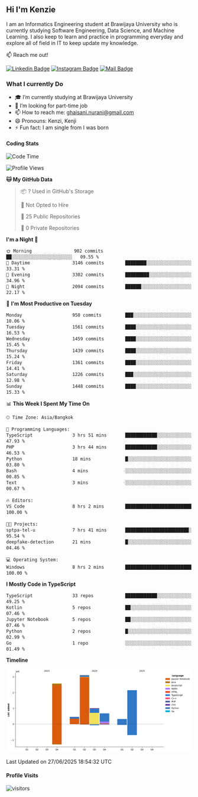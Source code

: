 ## Hi I'm Kenzie


I am an Informatics Engineering student at Brawijaya University who is currently studying Software Engineering, Data Science, and Machine Learning. I also keep to learn and practice in programming everyday and explore all of field in IT to keep update my knowledge.

:mailbox: Reach me out!

[![Linkedin Badge](https://img.shields.io/badge/-Kenzie_Taqiyassar-0e76a8?style=flat&labelColor=0e76a8&logo=linkedin&logoColor=white)](https://www.linkedin.com/in/kenzie-taqiyassar-37458b1aa/) 
[![Instagram Badge](https://img.shields.io/badge/-@__kenziehh_-e84393?style=flat&labelColor=e84393&logo=instagram&logoColor=white)](https://www.instagram.com/_kenziehh/) 
[![Mail Badge](https://img.shields.io/badge/-ghaisani.nurani-c0392b?style=flat&labelColor=c0392b&logo=gmail&logoColor=white)](mailto:ghaisani.nurani@gmail.com)

### What I currently Do

- 🎓 I’m currently studying at Brawijaya University
- 💼 I’m looking for part-time job
- 📫 How to reach me: ghaisani.nurani@gmail.com
- 😄 Pronouns: Kenzi, Kenji
- ⚡ Fun fact: I am single from I was born

#### Coding Stats
<!--START_SECTION:waka-->
![Code Time](http://img.shields.io/badge/Code%20Time-1%2C384%20hrs%2027%20mins-blue)

![Profile Views](http://img.shields.io/badge/Profile%20Views-0-blue)

**🐱 My GitHub Data** 

> 📦 ? Used in GitHub's Storage 
 > 
> 🚫 Not Opted to Hire
 > 
> 📜 25 Public Repositories 
 > 
> 🔑 0 Private Repositories 
 > 
**I'm a Night 🦉** 

```text
🌞 Morning                902 commits         ██░░░░░░░░░░░░░░░░░░░░░░░   09.55 % 
🌆 Daytime                3146 commits        ████████░░░░░░░░░░░░░░░░░   33.31 % 
🌃 Evening                3302 commits        █████████░░░░░░░░░░░░░░░░   34.96 % 
🌙 Night                  2094 commits        ██████░░░░░░░░░░░░░░░░░░░   22.17 % 
```
📅 **I'm Most Productive on Tuesday** 

```text
Monday                   950 commits         ███░░░░░░░░░░░░░░░░░░░░░░   10.06 % 
Tuesday                  1561 commits        ████░░░░░░░░░░░░░░░░░░░░░   16.53 % 
Wednesday                1459 commits        ████░░░░░░░░░░░░░░░░░░░░░   15.45 % 
Thursday                 1439 commits        ████░░░░░░░░░░░░░░░░░░░░░   15.24 % 
Friday                   1361 commits        ████░░░░░░░░░░░░░░░░░░░░░   14.41 % 
Saturday                 1226 commits        ███░░░░░░░░░░░░░░░░░░░░░░   12.98 % 
Sunday                   1448 commits        ████░░░░░░░░░░░░░░░░░░░░░   15.33 % 
```


📊 **This Week I Spent My Time On** 

```text
🕑︎ Time Zone: Asia/Bangkok

💬 Programming Languages: 
TypeScript               3 hrs 51 mins       ████████████░░░░░░░░░░░░░   47.93 % 
PHP                      3 hrs 44 mins       ████████████░░░░░░░░░░░░░   46.53 % 
Python                   18 mins             █░░░░░░░░░░░░░░░░░░░░░░░░   03.80 % 
Bash                     4 mins              ░░░░░░░░░░░░░░░░░░░░░░░░░   00.85 % 
Text                     3 mins              ░░░░░░░░░░░░░░░░░░░░░░░░░   00.67 % 

🔥 Editors: 
VS Code                  8 hrs 2 mins        █████████████████████████   100.00 % 

🐱‍💻 Projects: 
sptpa-tel-u              7 hrs 41 mins       ████████████████████████░   95.54 % 
deepfake-detection       21 mins             █░░░░░░░░░░░░░░░░░░░░░░░░   04.46 % 

💻 Operating System: 
Windows                  8 hrs 2 mins        █████████████████████████   100.00 % 
```

**I Mostly Code in TypeScript** 

```text
TypeScript               33 repos            ████████████░░░░░░░░░░░░░   49.25 % 
Kotlin                   5 repos             ██░░░░░░░░░░░░░░░░░░░░░░░   07.46 % 
Jupyter Notebook         5 repos             ██░░░░░░░░░░░░░░░░░░░░░░░   07.46 % 
Python                   2 repos             █░░░░░░░░░░░░░░░░░░░░░░░░   02.99 % 
Go                       1 repo              ░░░░░░░░░░░░░░░░░░░░░░░░░   01.49 % 
```



**Timeline**

![Lines of Code chart](https://raw.githubusercontent.com/kenziehh/kenziehh/master/assets/bar_graph.png)


 Last Updated on 27/06/2025 18:54:32 UTC
<!--END_SECTION:waka-->


#### Profile Visits

![visitors](https://visitor-badge.glitch.me/badge?page_id=kenziehh.kenziehh)






